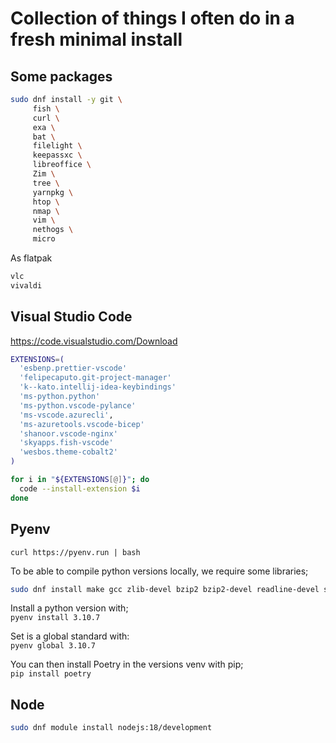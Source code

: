 # Collection of things I often do in a fresh minimal install

## Some packages

``` bash
sudo dnf install -y git \
     fish \
     curl \
     exa \
     bat \
     filelight \
     keepassxc \
     libreoffice \
     Zim \
     tree \
     yarnpkg \
     htop \
     nmap \
     vim \
     nethogs \
     micro
```

As flatpak
```bash
vlc
vivaldi
```

## Visual Studio Code

<https://code.visualstudio.com/Download>

``` bash
EXTENSIONS=(
  'esbenp.prettier-vscode'
  'felipecaputo.git-project-manager'
  'k--kato.intellij-idea-keybindings'
  'ms-python.python'
  'ms-python.vscode-pylance'
  'ms-vscode.azurecli',
  'ms-azuretools.vscode-bicep'
  'shanoor.vscode-nginx'
  'skyapps.fish-vscode'
  'wesbos.theme-cobalt2'
)

for i in "${EXTENSIONS[@]}"; do
  code --install-extension $i
done
```

## Pyenv

`curl https://pyenv.run | bash`

To be able to compile python versions locally, we require some libraries;

```bash
sudo dnf install make gcc zlib-devel bzip2 bzip2-devel readline-devel sqlite sqlite-devel openssl-devel tk-devel libffi-devel xz-devel
```

Install a python version with;  
`pyenv install 3.10.7`  

Set is a global standard with:  
`pyenv global 3.10.7`

You can then install Poetry in the versions venv with pip;  
`pip install poetry`

## Node
```bash
sudo dnf module install nodejs:18/development
```
